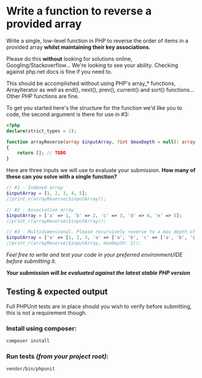 # Write a function to reverse a provided array
Write a single, low-level function in PHP to reverse the order of items in a provided array **whilst maintaining their key associations**.

Please do this **without** looking for solutions online, Googling/Stackoverflow... We're looking to see your ability. Checking against php.net docs is fine if you need to.

This should be accomplished without using PHP's array_* functions, ArrayIterator as well as end(), next(), prev(), current() and sort() functions... Other PHP functions are fine.

To get you started here's the structure for the function we'd like you to code, the second argument is there for use in #3:

```php
<?php
declare(strict_types = 1);

function arrayReverse(array $inputArray, ?int $maxDepth = null): array
{
    return []; // TODO
}
```

Here are three inputs we will use to evaluate your submission. **How many of these can you solve with a single function?**

```php
// #1 - Indexed array
$inputArray = [1, 2, 3, 4, 5];
//print_r(arrayReverse($inputArray));

// #2 - Associative array
$inputArray = ['a' => 1, 'b' => 2, 'c' => 3, 'd' => 4, 'e' => 5];
//print_r(arrayReverse($inputArray));

// #3 - Multidimensional. Please recursively reverse to a max depth of 2 child levels
$inputArray = ['a' => [1, 2, 3, 'a' => ['a', 'b', 'c' => ['a', 'b', 'c', 'd' => [1, 2, 3]]]], 2, 'c' => 3, 4, 5];
//print_r(arrayReverse($inputArray, maxDepth: 2));
```

_Feel free to write and test your code in your preferred environment/IDE before submitting it._

**_Your submission will be evaluated against the latest stable PHP version_**

## Testing & expected output
Full PHPUnit tests are in place should you wish to verify before submitting, this is not a requirement though.

### Install using composer:
```bash
composer install
```

### Run tests _(from your project root)_:
```bash
vendor/bin/phpunit
```
